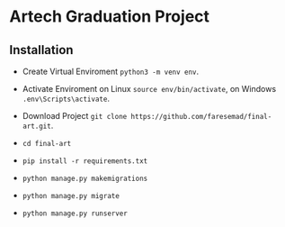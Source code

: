 # Artech Graduation Project

## Installation

- Create Virtual Enviroment ```python3 -m venv env```.

- Activate Enviroment on Linux ```source env/bin/activate```, on Windows ```.env\Scripts\activate```.

- Download Project ```git clone https://github.com/faresemad/final-art.git```.

- ```cd final-art```

- ```pip install -r requirements.txt```

- ```python manage.py makemigrations```

- ```python manage.py migrate```

- ```python manage.py runserver```
